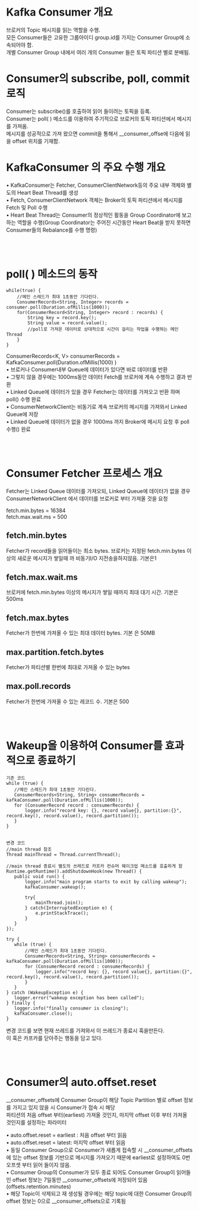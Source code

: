 # Kafka Consumer 개요
브로커의 Topic 메시지를 읽는 역할을 수행.  
모든 Consumer들은 고유한 그룹아이디 group.id를 가지는 Consumer Group에 소속되어야 함.  
개별 Consumer Group 내에서 여러 개의 Consumer 들은 토픽 파티션 별로 분배됨.  

# Consumer의 subscribe, poll, commit 로직
Consumer는 subscribe()를 호출하여 읽어 들이려는 토픽을 등록.  
Consumer는 poll( ) 메소드를 이용하여 주기적으로 브로커의 토픽 파티션에서 메시지를 가져옴.  
메시지를 성공적으로 가져 왔으면 commit을 통해서 __consumer_offse에 다음에 읽을 offset 위치를 기재함.  

# KafkaConsumer 의 주요 수행 개요
• KafkaConsumer는 Fetcher, ConsumerClientNetwork등의 주요 내부 객체와 별도의 Heart Beat Thread를 생성  
• Fetch, ConsumerClientNetwork 객체는 Broker의 토픽 파티션에서 메시지를 Fetch 및 Poll 수행  
• Heart Beat Thread는 Consumer의 정상적인 활동을 Group Coordinator에 보고하는 역할을 수행(Group Coordinator는 주어진 시간동안 Heart Beat을 받지 못하면 Consumer들의 Rebalance를 수행 명령)

 <br/><br/>
 
# poll( ) 메소드의 동작

```
while(true) {
    //메인 스레드가 최대 1초동안 기다린다.
    ConsumerRecords<String, Integer> records = consumer.poll(Duration.ofMillis(1000)); 
    for(ConsumerRecord<String, Integer> record : records) {
        String key = record.key();
        String value = record.value();
        //poll로 가져온 데이터로 상대적으로 시간이 걸리는 작업을 수행하는 메인 Thread
    }
}
```
ConsumerRecords<K, V> consumerRecords = KafkaConsumer.poll(Duration.ofMillis(1000) )  
• 브로커나 Consumer내부 Queue에 데이터가 있다면 바로 데이터를 반환  
• 그렇지 않을 경우에는 1000ms동안 데이터 Fetch를 브로커에 계속 수행하고 결과 반환  
• Linked Queue에 데이터가 있을 경우 Fetcher는 데이터를 가져오고 반환 하며 poll() 수행 완료  
• ConsumerNetworkClient는 비동기로 계속 브로커의 메시지를 가져와서 Linked Queue에 저장  
• Linked Queue에 데이터가 없을 경우 1000ms 까지 Broker에 메시지 요청 후 poll 수행() 완료  

 <br/><br/>

# Consumer Fetcher 프로세스 개요

Fetcher는 Linked Queue 데이터를 가져오되, Linked Queue에 데이터가 없을 경우 ConsumerNetworkClient 에서 데이터를 브로커로 부터 가져올 것을 요청

fetch.min.bytes = 16384  
fetch.max.wait.ms = 500  

## fetch.min.bytes  
Fetcher가 record들을 읽어들이는 최소 bytes. 브로커는 지정된 fetch.min.bytes 이상의 새로운 메시지가 쌓일때 까 비동기I/O 지전송을하지않음. 기본은1  

## fetch.max.wait.ms  
브로커에 fetch.min.bytes 이상의 메시지가 쌓일 때까지 최대 대기 시간. 기본은 500ms

## fetch.max.bytes
Fetcher가 한번에 가져올 수 있는 최대 데이터 bytes. 기본 은 50MB  
## max.partition.fetch.bytes
Fetcher가 파티션별 한번에 최대로 가져올 수 있는 bytes 

## max.poll.records  
Fetcher가 한번에 가져올 수 있는 레코드 수. 기본은 500


 <br/><br/>

 # Wakeup을 이용하여 Consumer를 효과적으로 종료하기

 ```
기존 코드
while (true) {
    //메인 스레드가 최대 1초동안 기다린다.
    ConsumerRecords<String, String> consumerRecords = kafkaConsumer.poll(Duration.ofMillis(1000));
    for (ConsumerRecord record : consumerRecords) {
        logger.info("record key: {}, record value{}, partition:{}", record.key(), record.value(), record.partition());
    }
}


변경 코드
 //main thread 참조
Thread mainThread = Thread.currentThread();

//main thread 종료시 별도의 쓰레드로 카프카 컨슈머 웨이크업 메소드를 호출하게 함
Runtime.getRuntime().addShutdownHook(new Thread() {
    public void run() {
        logger.info("main program starts to exit by calling wakeup");
        kafkaConsumer.wakeup();

        try{
            mainThread.join();
        } catch(InterruptedException e) {
            e.printStackTrace();
        }
    }
});

try {
    while (true) {
        //메인 스레드가 최대 1초동안 기다린다.
        ConsumerRecords<String, String> consumerRecords = kafkaConsumer.poll(Duration.ofMillis(1000));
        for (ConsumerRecord record : consumerRecords) {
            logger.info("record key: {}, record value{}, partition:{}", record.key(), record.value(), record.partition());
        }
    }
} catch (WakeupException e) {
    logger.error("wakeup exception has been called");
} finally {
    logger.info("finally consumer is closing");
    kafkaConsumer.close();
}
```

변경 코드를 보면 현재 쓰레드를 가져와서 이 쓰레드가 종료시 훅을만든다.  
이 훅은 카프카를 닫아주는 행동을 담고 있다.


<br/><br/>

# Consumer의 auto.offset.reset

__consumer_offsets에 Consumer Group이 해당 Topic Partition 별로 offset 정보를 가지고 있지 않을 시 Consumer가 접속 시 해당  
파티션의 처음 offset 부터(earliest) 가져올 것인지, 마지막 offset 이후 부터 가져올 것인지를 설정하는 파라미터

• auto.offset.reset = earliest : 처음 offset 부터 읽음  
• auto.offset.reset = latest: 마지막 offset 부터 읽음  
• 동일 Consumer Group으로 Consumer가 새롭게 접속할 시 __consumer_offsets에 있는 offset 정보를 기반으로 메시지를 가져오기 때문에 earliest로 설정하여도 0번 오프셋 부터 읽어 들이지 않음.  
• Consumer Group의 Consumer가 모두 종료 되어도 Consumer Group이 읽어들인 offset 정보는 7일동안 __consumer_offsets에 저장되어 있음 (offsets.retention.minutes)  
• 해당 Topic이 삭제되고 재 생성될 경우에는 해당 topic에 대한 Consumer Group의 offset 정보는 0으로 __consumer_offsets으로 기록됨  